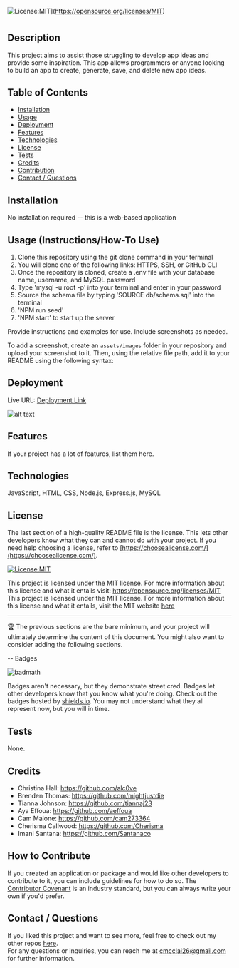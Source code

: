 ![License:MIT](https://img.shields.io/badge/License-MIT-yellow.svg)](https://opensource.org/licenses/MIT)

# <Ideation>

## Description

This project aims to assist those struggling to develop app ideas and provide some inspiration. This app allows programmers or anyone looking to build an app to create, generate, save, and delete new app ideas.

## Table of Contents

- [Installation](#installation)
- [Usage](#usage)
- [Deployment](#deployment)
- [Features](#features)
- [Technologies](#technologies)
- [License](#license)
- [Tests](#tests)
- [Credits](#credits)
- [Contribution](#how-to-contribute)
- [Contact / Questions](#contact--questions)

## Installation

No installation required -- this is a web-based application

## Usage (Instructions/How-To Use)

1. Clone this repository using the git clone command in your terminal
2. You will clone one of the following links: HTTPS, SSH, or GitHub CLI
3. Once the repository is cloned, create a .env file with your database name, username, and MySQL password
4. Type 'mysql -u root -p' into your terminal and enter in your password
5. Source the schema file by typing 'SOURCE db/schema.sql' into the terminal
6. 'NPM run seed'
7. 'NPM start' to start up the server

Provide instructions and examples for use. Include screenshots as needed.

To add a screenshot, create an `assets/images` folder in your repository and upload your screenshot to it. Then, using the relative file path, add it to your README using the following syntax:

## Deployment

Live URL: <a href="https://ideation-app-generator.herokuapp.com/">Deployment Link</a>

<!-- in the parentheses is just the relative path to the screenshot-->

![alt text](assets/images/Ideation%20Landing%20Page.png)

## Features

If your project has a lot of features, list them here.

## Technologies

JavaScript, HTML, CSS, Node.js, Express.js, MySQL

## License

The last section of a high-quality README file is the license. This lets other developers know what they can and cannot do with your project. If you need help choosing a license, refer to [https://choosealicense.com/](https://choosealicense.com/).

[![License:MIT](https://img.shields.io/badge/License-MIT-yellow.svg)](https://opensource.org/licenses/MIT)

This project is licensed under the MIT license. For more information about this license and what it entails visit: https://opensource.org/licenses/MIT
This project is licensed under the MIT license. For more information about this license and what it entails, visit the MIT website <a href="https://opensource.org/licenses/MIT">here</a>

---

🏆 The previous sections are the bare minimum, and your project will ultimately determine the content of this document. You might also want to consider adding the following sections.

-- Badges

![badmath](https://img.shields.io/github/languages/top/nielsenjared/badmath)

Badges aren't necessary, but they demonstrate street cred. Badges let other developers know that you know what you're doing. Check out the badges hosted by [shields.io](https://shields.io/). You may not understand what they all represent now, but you will in time.

## Tests

None.

## Credits

- Christina Hall: https://github.com/alc0ve
- Brenden Thomas: https://github.com/mightjustdie
- Tianna Johnson: https://github.com/tiannaj23
- Aya Effoua: https://github.com/aeffoua
- Cam Malone: https://github.com/cam273364
- Cherisma Callwood: https://github.com/Cherisma
- Imani Santana: https://github.com/Santanaco

## How to Contribute

If you created an application or package and would like other developers to contribute to it, you can include guidelines for how to do so. The [Contributor Covenant](https://www.contributor-covenant.org/) is an industry standard, but you can always write your own if you'd prefer.

## Contact / Questions

If you liked this project and want to see more, feel free to check out my other repos [here](https://github.com/alc0ve).  
 For any questions or inquiries, you can reach me at cmcclai26@gmail.com for further information.
